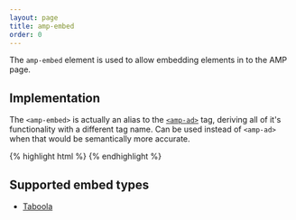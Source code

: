 ```yaml
---
layout: page
title: amp-embed
order: 0
---
```


<!---
Copyright 2015 The AMP HTML Authors. All Rights Reserved.

Licensed under the Apache License, Version 2.0 (the "License");
you may not use this file except in compliance with the License.
You may obtain a copy of the License at

      http://www.apache.org/licenses/LICENSE-2.0

Unless required by applicable law or agreed to in writing, software
distributed under the License is distributed on an "AS-IS" BASIS,
WITHOUT WARRANTIES OR CONDITIONS OF ANY KIND, either express or implied.
See the License for the specific language governing permissions and
limitations under the License.

-->


The `amp-embed` element is used to allow embedding elements in to the AMP page.

## Implementation

The `<amp-embed>` is actually an alias to the [`<amp-ad>`](https://github.com/ampproject/amphtml/blob/master/builtins/amp-ad.md) tag, deriving all of it's functionality with a different tag name.
Can be used instead of `<amp-ad>` when that would be semantically more accurate.

{% highlight html %}
<amp-embed width=400 height=300
        layout=responsive
        data-publisher=thepublisher
        data-mode=themode
        data-article=auto
        data-placement="Below Article Thumbnails">
</amp-embed>
{% endhighlight %}

## Supported embed types

- [Taboola](https://github.com/ampproject/amphtml/blob/master/builtins/../ads/taboola.md)
